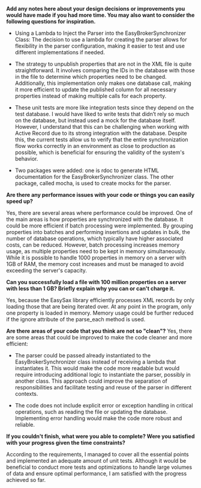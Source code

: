 **Add any notes here about your design decisions or improvements you would have made if you had more time. You may also want to consider the following questions for inspiration.**

  * Using a Lambda to Inject the Parser into the EasyBrokerSynchronizer Class: The decision to use a lambda for creating the parser allows for flexibility in the parser configuration, making it easier to test and use different implementations if needed.

  * The strategy to unpublish properties that are not in the XML file is quite straightforward. It involves comparing the IDs in the database with those in the file to determine which properties need to be changed. Additionally, this implementation only makes one database call, making it more efficient to update the published column for all necessary properties instead of making multiple calls for each property.

  * These unit tests are more like integration tests since they depend on the test database. I would have liked to write tests that didn’t rely so much on the database, but instead used a mock for the database itself. However, I understand that this can be challenging when working with Active Record due to its strong integration with the database. Despite this, the current tests allow us to verify that the entire synchronization flow works correctly in an environment as close to production as possible, which is beneficial for ensuring the validity of the system's behavior.

  * Two packages were added: one is rdoc to generate HTML documentation for the EasyBrokerSynchronizer class. The other package, called mocha, is used to create mocks for the parser.

**Are there any performance issues with your code or things you can easily speed up?**

Yes, there are several areas where performance could be improved. One of the main areas is how properties are synchronized with the database. It could be more efficient if batch processing were implemented. By grouping properties into batches and performing insertions and updates in bulk, the number of database operations, which typically have higher associated costs, can be reduced. However, batch processing increases memory usage, as multiple properties need to be kept in memory simultaneously. While it is possible to handle 1000 properties in memory on a server with 1GB of RAM, the memory cost increases and must be managed to avoid exceeding the server's capacity.

**Can you successfully load a file with 100 million properties on a server with less than 1 GB? Briefly explain why you can or can't charge it.**

Yes, because the EasySax library efficiently processes XML records by only loading those that are being iterated over. At any point in the program, only one property is loaded in memory. Memory usage could be further reduced if the ignore attribute of the parse_each method is used.

**Are there areas of your code that you think are not so "clean"?**
Yes, there are some areas that could be improved to make the code cleaner and more efficient:

  * The parser could be passed already instantiated to the EasyBrokerSynchronizer class instead of receiving a lambda that instantiates it. This would make the code more readable but would require introducing additional logic to instantiate the parser, possibly in another class. This approach could improve the separation of responsibilities and facilitate testing and reuse of the parser in different contexts.

  * The code does not include explicit error or exception handling in critical operations, such as reading the file or updating the database. Implementing error handling would make the code more robust and reliable.

**If you couldn't finish, what were you able to complete? Were you satisfied with your progress given the time constraints?**

According to the requirements, I managed to cover all the essential points and implemented an adequate amount of unit tests. Although it would be beneficial to conduct more tests and optimizations to handle large volumes of data and ensure optimal performance, I am satisfied with the progress achieved so far.

